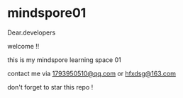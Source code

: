 # mindspore01

Dear.developers 

welcome !! 

this is my mindspore learning space 01

contact me via 1793950510@qq.com or hfxdsg@163.com

don't forget to star this repo ! 
